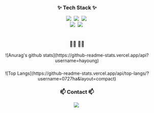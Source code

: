
<!--타이틀 부분-->


<!--내용 부분-->
<h3 align="center">✨ Tech Stack ✨</h3>
<div align="center">
  <img src="https://img.shields.io/badge/react-20232a.svg?style=for-the-badge&logo=react&logoColor=61DAFB" />&nbsp
   <img src="https://img.shields.io/badge/Javascript-ffb13b?style=flat-square&logo=javascript&logoColor=white"/></a>&nbsp 
  <img src="https://img.shields.io/badge/typescript-007ACC.svg?style=for-the-badge&logo=typescript&logoColor=white" />&nbsp
</div>
<div align="center">
  <img src="https://img.shields.io/badge/html5-E34F26.svg?style=for-the-badge&logo=html5&logoColor=white" />&nbsp
   <img src="https://img.shields.io/badge/Java-007396?style=flat-square&logo=Java&logoColor=white"/></a>&nbsp
   
</div>

<br>

<h3 align="center">👩‍💻 👩‍💻</h3>
<div align="center">
![Anurag's github stats](https://github-readme-stats.vercel.app/api?username=hayoung)
</div>

<h3 align="center"></h3>
<div align="center">
![Top Langs](https://github-readme-stats.vercel.app/api/top-langs/?username=0727ha&layout=compact)
</div>

<h3 align="center">📫 Contact 📫</h3>
<div align="center">
    <img
      src="https://img.shields.io/badge/hayeongbag53@gmail.com-D14836?style=for-the-badge&logo=gmail&logoColor=white"/>&nbsp
  </a>
</div>


<!--
**0727ha/0727ha** is a ✨ _special_ ✨ repository because its `README.md` (this file) appears on your GitHub profile.

Here are some ideas to get you started:

- 🔭 I’m currently working on ...
- 🌱 I’m currently learning ...
- 👯 I’m looking to collaborate on ...
- 🤔 I’m looking for help with ...
- 💬 Ask me about ...
- 📫 How to reach me: ...
- 😄 Pronouns: ...
- ⚡ Fun fact: ...
-->
